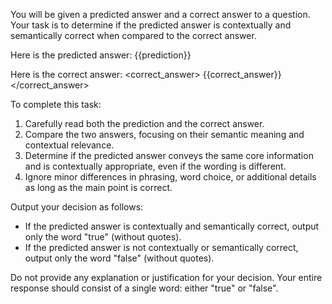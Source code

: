 You will be given a predicted answer and a correct answer to a question. Your task is to determine if the predicted answer is contextually and semantically correct when compared to the correct answer.

Here is the predicted answer:
<prediction>
{{prediction}}
</prediction>

Here is the correct answer:
<correct_answer>
{{correct_answer}}
</correct_answer>

To complete this task:
1. Carefully read both the prediction and the correct answer.
2. Compare the two answers, focusing on their semantic meaning and contextual relevance.
3. Determine if the predicted answer conveys the same core information and is contextually appropriate, even if the wording is different.
4. Ignore minor differences in phrasing, word choice, or additional details as long as the main point is correct.

Output your decision as follows:
- If the predicted answer is contextually and semantically correct, output only the word "true" (without quotes).
- If the predicted answer is not contextually or semantically correct, output only the word "false" (without quotes).

Do not provide any explanation or justification for your decision. Your entire response should consist of a single word: either "true" or "false".